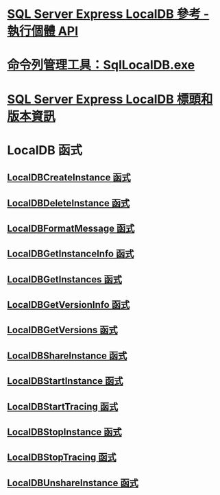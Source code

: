 # [SQL Server Express LocalDB 參考 - 執行個體 API](sql-server-express-localdb-reference-instance-apis.md)
# [命令列管理工具：SqlLocalDB.exe](command-line-management-tool-sqllocaldb-exe.md)
# [SQL Server Express LocalDB 標頭和版本資訊](sql-server-express-localdb-header-and-version-information.md)

# LocalDB 函式
## [LocalDBCreateInstance 函式](localdbcreateinstance-function.md)
## [LocalDBDeleteInstance 函式](localdbdeleteinstance-function.md)
## [LocalDBFormatMessage 函式](localdbformatmessage-function.md)
## [LocalDBGetInstanceInfo 函式](localdbgetinstanceinfo-function.md)
## [LocalDBGetInstances 函式](localdbgetinstances-function.md)
## [LocalDBGetVersionInfo 函式](localdbgetversioninfo-function.md)
## [LocalDBGetVersions 函式](localdbgetversions-function.md)
## [LocalDBShareInstance 函式](localdbshareinstance-function.md)
## [LocalDBStartInstance 函式](localdbstartinstance-function.md)
## [LocalDBStartTracing 函式](localdbstarttracing-function.md)
## [LocalDBStopInstance 函式](localdbstopinstance-function.md)
## [LocalDBStopTracing 函式](localdbstoptracing-function.md)
## [LocalDBUnshareInstance 函式](localdbunshareinstance-function.md)
